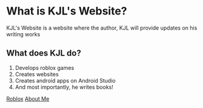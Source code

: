 <html>
  <body>
    <title>Welcome to KJL's webite!</title>
    <h1>What is KJL's Website?</h1>
    <p>KJL's Website is a website where the author, KJL will provide updates on his writing works</p>
    <h2>What does KJL do?</h2>
    <ol>
      <li>Develops roblox games</li>
      <li>Creates websites</li>
      <li>Creates android apps on Android Studio</li>
      <li>And most importantly, he writes books!</li>
    </ol>
    <a href="https://lordoffiredragons135.github.io/Roblox.github.io/">Roblox</a>
    <a href="https://lordoffiredragons135.github.io/About-Me.github.io/">About Me</a>
  </body>
 </html>

